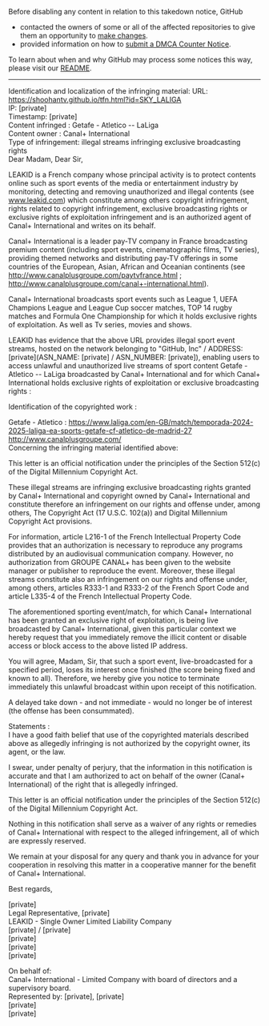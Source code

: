 Before disabling any content in relation to this takedown notice, GitHub
- contacted the owners of some or all of the affected repositories to give them an opportunity to [make changes](https://docs.github.com/en/github/site-policy/dmca-takedown-policy#a-how-does-this-actually-work).
- provided information on how to [submit a DMCA Counter Notice](https://docs.github.com/en/articles/guide-to-submitting-a-dmca-counter-notice).

To learn about when and why GitHub may process some notices this way, please visit our [README](https://github.com/github/dmca/blob/master/README.md#anatomy-of-a-takedown-notice).

---

Identification and localization of the infringing material: URL: https://shoohantv.github.io/tfn.html?id=SKY_LALIGA  
IP: [private]  
Timestamp: [private]  
Content infringed : Getafe - Atletico -- LaLiga  
Content owner : Canal+ International  
Type of infringement: illegal streams infringing exclusive broadcasting rights  
Dear Madam, Dear Sir,

LEAKID is a French company whose principal activity is to protect contents online such as sport events of the media or entertainment industry by monitoring, detecting and removing unauthorized and illegal contents (see www.leakid.com) which constitute among others copyright infringement, rights related to copyright infringement, exclusive broadcasting rights or exclusive rights of exploitation infringement and is an authorized agent of Canal+ International and writes on its behalf.

Canal+ International is a leader pay-TV company in France broadcasting premium content (including sport events, cinematographic films, TV series), providing themed networks and distributing pay-TV offerings in some countries of the European, Asian, African and Oceanian continents (see http://www.canalplusgroupe.com/paytvfrance.html ; http://www.canalplusgroupe.com/canal+-international.html).

Canal+ International broadcasts sport events such as League 1, UEFA Champions League and League Cup soccer matches, TOP 14 rugby matches and Formula One Championship for which it holds exclusive rights of exploitation. As well as Tv series, movies and shows.

LEAKID has evidence that the above URL provides illegal sport event streams, hosted on the network belonging to "GitHub, Inc" / ADDRESS: [private](ASN_NAME: [private] / ASN_NUMBER: [private]), enabling users to access unlawful and unauthorized live streams of sport content Getafe - Atletico -- LaLiga broadcasted by Canal+ International and for which Canal+ International holds exclusive rights of exploitation or exclusive broadcasting rights :

Identification of the copyrighted work :


Getafe - Atletico : https://www.laliga.com/en-GB/match/temporada-2024-2025-laliga-ea-sports-getafe-cf-atletico-de-madrid-27  
http://www.canalplusgroupe.com/  
Concerning the infringing material identified above:

This letter is an official notification under the principles of the Section 512(c) of the Digital Millennium Copyright Act.

These illegal streams are infringing exclusive broadcasting rights granted by Canal+ International and copyright owned by Canal+ International and constitute therefore an infringement on our rights and offense under, among others, The Copyright Act (17 U.S.C. 102(a)) and Digital Millennium Copyright Act provisions.

For information, article L216-1 of the French Intellectual Property Code provides that an authorization is necessary to reproduce any programs distributed by an audiovisual communication company. However, no authorization from GROUPE CANAL+ has been given to the website manager or publisher to reproduce the event. Moreover, these illegal streams constitute also an infringement on our rights and offense under, among others, articles R333-1 and R333-2 of the French Sport Code and article L335-4 of the French Intellectual Property Code.

The aforementioned sporting event/match, for which Canal+ International has been granted an exclusive right of exploitation, is being live broadcasted by Canal+ International, given this particular context we hereby request that you immediately remove the illicit content or disable access or block access to the above listed IP address.

You will agree, Madam, Sir, that such a sport event, live-broadcasted for a specified period, loses its interest once finished (the score being fixed and known to all). Therefore, we hereby give you notice to terminate immediately this unlawful broadcast within upon receipt of this notification.

A delayed take down - and not immediate - would no longer be of interest (the offense has been consummated).

Statements :  
I have a good faith belief that use of the copyrighted materials described above as allegedly infringing is not authorized by the copyright owner, its agent, or the law.

I swear, under penalty of perjury, that the information in this notification is accurate and that I am authorized to act on behalf of the owner (Canal+ International) of the right that is allegedly infringed.

This letter is an official notification under the principles of the Section 512(c) of the Digital Millennium Copyright Act.

Nothing in this notification shall serve as a waiver of any rights or remedies of Canal+ International with respect to the alleged infringement, all of which are expressly reserved.

We remain at your disposal for any query and thank you in advance for your cooperation in resolving this matter in a cooperative manner for the benefit of Canal+ International.

Best regards,

[private]  
Legal Representative, [private]  
LEAKID - Single Owner Limited Liability Company  
[private] / [private]  
[private]  
[private]  
[private]  

On behalf of:  
Canal+ International - Limited Company with board of directors and a supervisory board.  
Represented by: [private], [private]  
[private]  
[private]  
